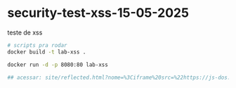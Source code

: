 # security-test-xss-15-05-2025
teste de xss

```bash
# scripts pra rodar
docker build -t lab-xss .

docker run -d -p 8080:80 lab-xss

## acessar: site/reflected.html?nome=%3Ciframe%20src=%22https://js-dos.com/games/doom.exe.html%22%20width=%221780%22%20height=%22900%22%20framemborder=%220%22%20scrolling=%22yes%22%20allowfullscreen%3E
```